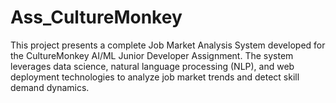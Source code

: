 # Ass_CultureMonkey
This project presents a complete Job Market Analysis System developed for the CultureMonkey AI/ML Junior Developer Assignment. The system leverages data science, natural language processing (NLP), and web deployment technologies to analyze job market trends and detect skill demand dynamics.

